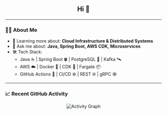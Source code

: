 <!-- GitHub Profile README -->

<h2 align="center">Hi 👋

---

### 🧑‍💻 About Me

- 🌱 Learning more about: **Cloud Infrastructure & Distributed Systems**
- 💬 Ask me about: **Java, Spring Boot, AWS CDK, Microservices**
- 🛠 Tech Stack:
    - Java ☕️️ | Spring Boot 🍀 | PostgreSQL 🐘 | Kafka 🛰️
    - AWS ☁️ | Docker 🐋 | CDK 📐 | Fargate 📦
    - GitHub Actions 🧩 | CI/CD ⚙️ | REST 🌐 | gRPC 🕸



---

### 📈 Recent GitHub Activity

<!-- Replace with your actual stats image or keep this section blank until you add activity insights -->
<p align="center">
  <img src="https://github-readme-activity-graph.vercel.app/graph?username=ramordeeple&bg_color=0d1117&color=9ccfd8&line=9ccfd8&point=ffffff&area=true&hide_border=true" alt="Activity Graph"/>
</p>


